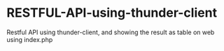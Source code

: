 # RESTFUL-API-using-thunder-client
Restful API using thunder-client, and showing the result as table on web using index.php
